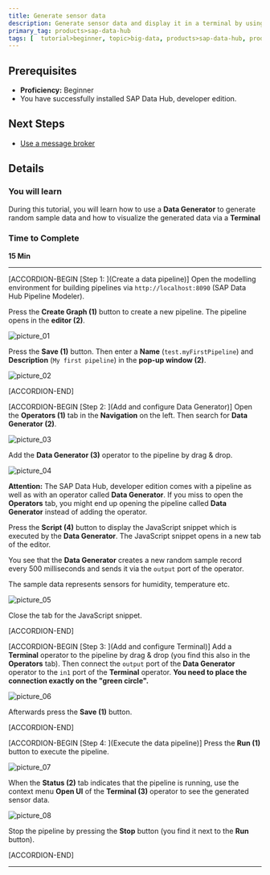 ```yaml
---
title: Generate sensor data
description: Generate sensor data and display it in a terminal by using SAP Data Hub, developer edition
primary_tag: products>sap-data-hub
tags: [  tutorial>beginner, topic>big-data, products>sap-data-hub, products>sap-vora ]
---
```


## Prerequisites  
 - **Proficiency:** Beginner
 - You have successfully installed SAP Data Hub, developer edition.

## Next Steps
 - [Use a message broker](https://www.sap.com/developer/tutorials/datahub-pipelines-broker.html)

## Details
### You will learn  
During this tutorial, you will learn how to use a **Data Generator** to generate random sample data and how to visualize the generated data via a **Terminal**

### Time to Complete
**15 Min**

---

[ACCORDION-BEGIN [Step 1: ](Create a data pipeline)]
Open the modelling environment for building pipelines via `http://localhost:8090` (SAP Data Hub Pipeline Modeler).

Press the **Create Graph (1)** button to create a new pipeline. The pipeline opens in the **editor (2)**.

![picture_01](./datahub-pipelines-sensordata_01.png)  

Press the **Save (1)** button. Then enter a **Name** (`test.myFirstPipeline`) and **Description** (`My first pipeline`) in the **pop-up window (2)**.

![picture_02](./datahub-pipelines-sensordata_02.png)  

[ACCORDION-END]

[ACCORDION-BEGIN [Step 2: ](Add and configure Data Generator)]
Open the **Operators (1)** tab in the **Navigation** on the left. Then search for **Data Generator (2)**.

![picture_03](./datahub-pipelines-sensordata_03.png)  

Add the **Data Generator (3)** operator to the pipeline by drag & drop.

![picture_04](./datahub-pipelines-sensordata_04.png)  

**Attention:** The SAP Data Hub, developer edition comes with a pipeline as well as with an operator called **Data Generator**. If you miss to open the **Operators** tab, you might end up opening the pipeline called **Data Generator** instead of adding the operator.

Press the **Script (4)** button to display the JavaScript snippet which is executed by the **Data Generator**. The JavaScript snippet opens in a new tab of the editor.

You see that the **Data Generator** creates a new random sample record every 500 milliseconds and sends it via the `output` port of the operator.

The sample data represents sensors for humidity, temperature etc.

![picture_05](./datahub-pipelines-sensordata_05.png)  

Close the tab for the JavaScript snippet.

[ACCORDION-END]

[ACCORDION-BEGIN [Step 3: ](Add and configure Terminal)]
Add a **Terminal** operator to the pipeline by drag & drop (you find this also in the **Operators** tab). Then connect the `output` port of the **Data Generator** operator to the `in1` port of the **Terminal** operator. **You need to place the connection exactly on the "green circle".**

![picture_06](./datahub-pipelines-sensordata_06.png)  

Afterwards press the **Save (1)** button.

[ACCORDION-END]

[ACCORDION-BEGIN [Step 4: ](Execute the data pipeline)]
Press the **Run (1)** button to execute the pipeline.

![picture_07](./datahub-pipelines-sensordata_07.png)  

When the **Status (2)** tab indicates that the pipeline is running, use the context menu **Open UI** of the **Terminal (3)** operator to see the generated sensor data.

![picture_08](./datahub-pipelines-sensordata_08.png)  

Stop the pipeline by pressing the **Stop** button (you find it next to the **Run** button).

[ACCORDION-END]

---
